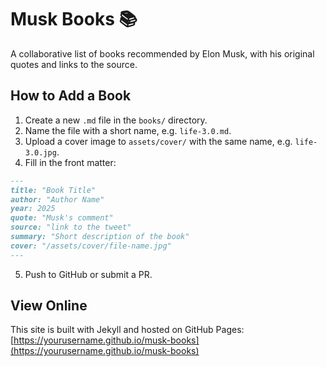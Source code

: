 # Musk Books 📚

A collaborative list of books recommended by Elon Musk, with his original quotes and links to the source.

## How to Add a Book
1. Create a new `.md` file in the `books/` directory.
2. Name the file with a short name, e.g. `life-3.0.md`.
3. Upload a cover image to `assets/cover/` with the same name, e.g. `life-3.0.jpg`.
4. Fill in the front matter:
```markdown
---
title: "Book Title"
author: "Author Name"
year: 2025
quote: "Musk's comment"
source: "link to the tweet"
summary: "Short description of the book"
cover: "/assets/cover/file-name.jpg"
---
```
5. Push to GitHub or submit a PR.

## View Online
This site is built with Jekyll and hosted on GitHub Pages:
[https://yourusername.github.io/musk-books](https://yourusername.github.io/musk-books)
